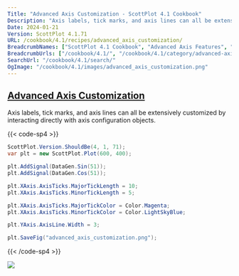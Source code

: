 ```yaml
---
Title: "Advanced Axis Customization - ScottPlot 4.1 Cookbook"
Description: "Axis labels, tick marks, and axis lines can all be extensively customized by interacting directly with axis configuration objects."
Date: 2024-01-21
Version: ScottPlot 4.1.71
URL: /cookbook/4.1/recipes/advanced_axis_customization/
BreadcrumbNames: ["ScottPlot 4.1 Cookbook", "Advanced Axis Features", "Advanced Axis Customization"]
BreadcrumbUrls: ["/cookbook/4.1/", "/cookbook/4.1/category/advanced-axis-features", "/cookbook/4.1/recipes/advanced_axis_customization/"]
SearchUrl: "/cookbook/4.1/search/"
OgImage: "/cookbook/4.1/images/advanced_axis_customization.png"
---
```


<h2><a id='advanced-axis-customization' href='/cookbook/4.1/recipes/advanced_axis_customization/'>Advanced Axis Customization</a></h2>

Axis labels, tick marks, and axis lines can all be extensively customized by interacting directly with axis configuration objects.

{{< code-sp4 >}}

```cs
ScottPlot.Version.ShouldBe(4, 1, 71);
var plt = new ScottPlot.Plot(600, 400);

plt.AddSignal(DataGen.Sin(51));
plt.AddSignal(DataGen.Cos(51));

plt.XAxis.AxisTicks.MajorTickLength = 10;
plt.XAxis.AxisTicks.MinorTickLength = 5;

plt.XAxis.AxisTicks.MajorTickColor = Color.Magenta;
plt.XAxis.AxisTicks.MinorTickColor = Color.LightSkyBlue;

plt.YAxis.AxisLine.Width = 3;

plt.SaveFig("advanced_axis_customization.png");
```

{{< /code-sp4 >}}

<img src='../../images/advanced_axis_customization.png' class='d-block mx-auto my-5' />


